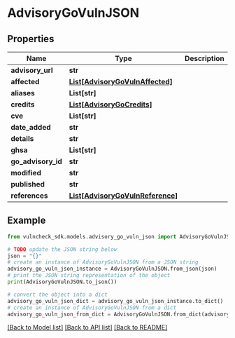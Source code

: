 # AdvisoryGoVulnJSON


## Properties

Name | Type | Description | Notes
------------ | ------------- | ------------- | -------------
**advisory_url** | **str** |  | [optional] 
**affected** | [**List[AdvisoryGoVulnAffected]**](AdvisoryGoVulnAffected.md) |  | [optional] 
**aliases** | **List[str]** |  | [optional] 
**credits** | [**List[AdvisoryGoCredits]**](AdvisoryGoCredits.md) |  | [optional] 
**cve** | **List[str]** |  | [optional] 
**date_added** | **str** |  | [optional] 
**details** | **str** |  | [optional] 
**ghsa** | **List[str]** |  | [optional] 
**go_advisory_id** | **str** |  | [optional] 
**modified** | **str** |  | [optional] 
**published** | **str** |  | [optional] 
**references** | [**List[AdvisoryGoVulnReference]**](AdvisoryGoVulnReference.md) |  | [optional] 

## Example

```python
from vulncheck_sdk.models.advisory_go_vuln_json import AdvisoryGoVulnJSON

# TODO update the JSON string below
json = "{}"
# create an instance of AdvisoryGoVulnJSON from a JSON string
advisory_go_vuln_json_instance = AdvisoryGoVulnJSON.from_json(json)
# print the JSON string representation of the object
print(AdvisoryGoVulnJSON.to_json())

# convert the object into a dict
advisory_go_vuln_json_dict = advisory_go_vuln_json_instance.to_dict()
# create an instance of AdvisoryGoVulnJSON from a dict
advisory_go_vuln_json_from_dict = AdvisoryGoVulnJSON.from_dict(advisory_go_vuln_json_dict)
```
[[Back to Model list]](../README.md#documentation-for-models) [[Back to API list]](../README.md#documentation-for-api-endpoints) [[Back to README]](../README.md)



